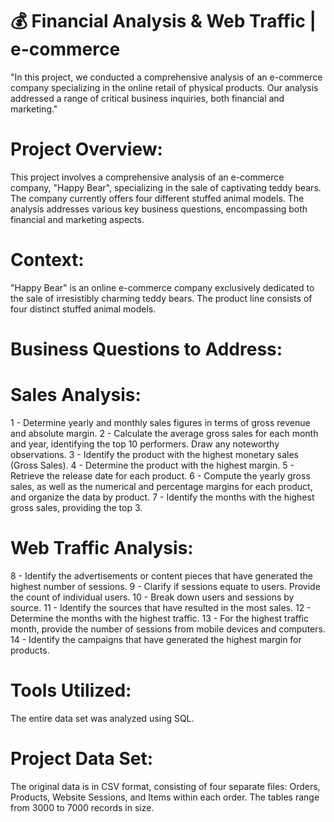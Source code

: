 # 💰 Financial Analysis & Web Traffic | e-commerce

"In this project, we conducted a comprehensive analysis of an e-commerce company specializing in the online retail of physical products. Our analysis addressed a range of critical business inquiries, both  financial and marketing."

# Project Overview:

This project involves a comprehensive analysis of an e-commerce company, "Happy Bear", specializing in the sale of captivating teddy bears. The company currently offers four different stuffed animal models. The analysis addresses various key business questions, encompassing both financial and marketing aspects.

# Context:

"Happy Bear" is an online e-commerce company exclusively dedicated to the sale of irresistibly charming teddy bears. The product line consists of four distinct stuffed animal models.

# Business Questions to Address:

# Sales Analysis:

1 - Determine yearly and monthly sales figures in terms of gross revenue and absolute margin.
2 - Calculate the average gross sales for each month and year, identifying the top 10 performers. Draw any noteworthy observations.
3 - Identify the product with the highest monetary sales (Gross Sales).
4 - Determine the product with the highest margin.
5 - Retrieve the release date for each product.
6 - Compute the yearly gross sales, as well as the numerical and percentage margins for each product, and organize the data by product.
7 - Identify the months with the highest gross sales, providing the top 3.

# Web Traffic Analysis:

8  - Identify the advertisements or content pieces that have generated the highest number of sessions.
9  - Clarify if sessions equate to users. Provide the count of individual users.
10 - Break down users and sessions by source.
11 - Identify the sources that have resulted in the most sales.
12 - Determine the months with the highest traffic.
13 - For the highest traffic month, provide the number of sessions from mobile devices and computers.
14 - Identify the campaigns that have generated the highest margin for products.


# Tools Utilized:

The entire data set was analyzed using SQL.

# Project Data Set:

The original data is in CSV format, consisting of four separate files: Orders, Products, Website Sessions, and Items within each order. The tables range from 3000 to 7000 records in size.
